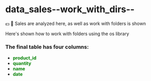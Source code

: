 # data_sales--work_with_dirs--
:dollar: :file_folder: Sales are analyzed here, as well as work with folders is shown

Here's shown how to work with folders using the os library

### The final table has four columns: ###

* <span style="color:green"><b>product_id</b></span>
* <span style="color:green"><b>quantity</b></span>
* <span style="color:green"><b>name</b></span>
* <span style="color:green"><b>date</b></span>

